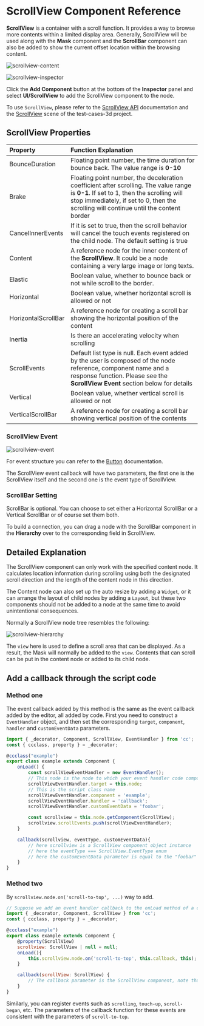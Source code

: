 # ScrollView Component Reference

__ScrollView__ is a container with a scroll function. It provides a way to browse more contents within a limited display area. Generally, ScrollView will be used along with the __Mask__ component and the __ScrollBar__ component can also be added to show the current offset location within the browsing content.

![scrollview-content](scroll/scrollview-content.png)

![scrollview-inspector](scroll/scrollview-inspector.png)

Click the __Add Component__ button at the bottom of the __Inspector__ panel and select __UI/ScrollView__ to add the ScrollView component to the node.

To use `ScrollView`, please refer to the [ScrollView API](__APIDOC__/en/class/ScrollView) documentation and the [ScrollView](https://github.com/cocos/cocos-test-projects/tree/v3.5/assets/cases/ui/06.scrollview) scene of the test-cases-3d project.

## ScrollView Properties

| Property           | Function Explanation  |
| :-------------       | :----------           |
| BounceDuration       | Floating point number, the time duration for bounce back. The value range is __0-10__ |
| Brake                | Floating point number, the deceleration coefficient after scrolling. The value range is __0-1__. If set to 1, then the scrolling will stop immediately, if set to 0, then the scrolling will continue until the content border |
| CancelInnerEvents    | If it is set to true, then the scroll behavior will cancel the touch events registered on the child node. The default setting is true |
| Content              | A reference node for the inner content of the __ScrollView__. It could be a node containing a very large image or long texts. |
| Elastic              | Boolean value, whether to bounce back or not while scroll to the border. |
| Horizontal           | Boolean value, whether horizontal scroll is allowed or not |
| HorizontalScrollBar  | A reference node for creating a scroll bar showing the horizontal position of the content      |
| Inertia              | Is there an accelerating velocity when scrolling   |
| ScrollEvents         | Default list type is null. Each event added by the user is composed of the node reference, component name and a response function. Please see the __ScrollView Event__ section below for details     |
| Vertical             | Boolean value, whether vertical scroll is allowed or not |
| VerticalScrollBar    | A reference node for creating a scroll bar showing vertical position of the contents  |

### ScrollView Event

![scrollview-event](scroll/scrollview-event.png)

For event structure you can refer to the [Button](./button.md) documentation.

The ScrollView event callback will have two parameters, the first one is the ScrollView itself and the second one is the event type of ScrollView.

### ScrollBar Setting

ScrollBar is optional. You can choose to set either a Horizontal ScrollBar or a Vertical ScrollBar or of course set them both.

To build a connection, you can drag a node with the ScrollBar component in the __Hierarchy__ over to the corresponding field in ScrollView.

## Detailed Explanation

The ScrollView component can only work with the specified content node. It calculates location information during scrolling using both the designated scroll direction and the length of the content node in this direction.

The Content node can also set up the auto resize by adding a `Widget`, or it can arrange the layout of child nodes by adding a `Layout`, but these two components should not be added to a node at the same time to avoid unintentional consequences.

Normally a ScrollView node tree resembles the following:

![scrollview-hierarchy](scroll/scrollview-hierarchy.png)

The `view` here is used to define a scroll area that can be displayed. As a result, the Mask will normally be added to the `view`. Contents that can scroll can be put in the content node or added to its child node.

## Add a callback through the script code

### Method one

The event callback added by this method is the same as the event callback added by the editor, all added by code. First you need to construct a `EventHandler` object, and then set the corresponding `target`, `component`, `handler` and `customEventData` parameters.

```ts
import { _decorator, Component, ScrollView, EventHandler } from 'cc';
const { ccclass, property } = _decorator;

@ccclass("example")
export class example extends Component {
    onLoad() {
        const scrollViewEventHandler = new EventHandler();
        // This node is the node to which your event handler code component belongs
        scrollViewEventHandler.target = this.node;
        // This is the script class name
        scrollViewEventHandler.component = 'example';
        scrollViewEventHandler.handler = 'callback';
        scrollViewEventHandler.customEventData = 'foobar';

        const scrollview = this.node.getComponent(ScrollView);
        scrollview.scrollEvents.push(scrollViewEventHandler);
    }

    callback(scrollview, eventType, customEventData){
        // here scrollview is a ScrollView component object instance
        // here the eventType === ScrollView.EventType enum
        // here the customEventData parameter is equal to the "foobar" you set before
    }
}
```

### Method two

By `scrollview.node.on('scroll-to-top', ...)` way to add.

```js
// Suppose we add an event handler callback to the onLoad method of a component and handle the event in the callback function:
import { _decorator, Component, ScrollView } from 'cc';
const { ccclass, property } = _decorator;

@ccclass("example")
export class example extends Component {
    @property(ScrollView)
    scrollview: ScrollView | null = null;
    onLoad(){
        this.scrollview.node.on('scroll-to-top', this.callback, this);
    }

    callback(scrollView: ScrollView) {
        // The callback parameter is the ScrollView component, note that events registered this way cannot pass customEventData.
    }
}
```

Similarly, you can register events such as `scrolling`, `touch-up`, `scroll-began`, etc. The parameters of the callback function for these events are consistent with the parameters of `scroll-to-top`.
